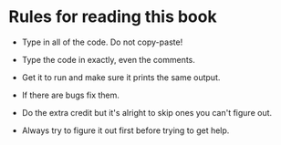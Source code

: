 # Rules for reading this book

- Type in all of the code. Do not copy-paste!

- Type the code in exactly, even the comments.

- Get it to run and make sure it prints the same output.

- If there are bugs fix them.

- Do the extra credit but it's alright to skip ones you can't figure out.

- Always try to figure it out first before trying to get help.
